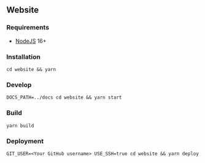 ## Website

### Requirements

* [NodeJS](https://nodejs.org) 16+

### Installation

```
cd website && yarn
```

### Develop

```
DOCS_PATH=../docs cd website && yarn start
```

### Build

```
yarn build
```

### Deployment

```
GIT_USER=<Your GitHub username> USE_SSH=true cd website && yarn deploy
```

